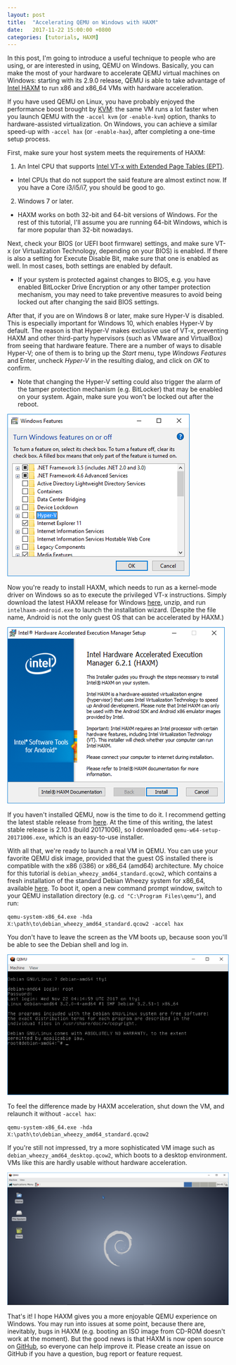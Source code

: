 ```yaml
---
layout: post
title:  "Accelerating QEMU on Windows with HAXM"
date:   2017-11-22 15:00:00 +0800
categories: [tutorials, HAXM]
---
```

In this post, I'm going to introduce a useful technique to people who are using,
or are interested in using, QEMU on Windows. Basically, you can make the most of
your hardware to accelerate QEMU virtual machines on Windows: starting with its
2.9.0 release, QEMU is able to take advantage of
[Intel HAXM][haxm-github] to run x86 and x86\_64 VMs with hardware acceleration.

If you have used QEMU on Linux, you have probably enjoyed the performance boost
brought by [KVM][qemu-accel-kvm]: the same VM runs a lot faster when you launch
QEMU with the `-accel kvm` (or `-enable-kvm`) option, thanks to
hardware-assisted virtualization. On Windows, you can achieve a similar speed-up
with `-accel hax` (or `-enable-hax`), after completing a one-time setup process.

First, make sure your host system meets the requirements of HAXM:
1. An Intel CPU that supports
[Intel VT-x with Extended Page Tables (EPT)][intel-vtx-ept-cpu-list].
  * Intel CPUs that do not support the said feature are almost extinct now. If
you have a Core i3/i5/i7, you should be good to go.
2. Windows 7 or later.
  * HAXM works on both 32-bit and 64-bit versions of Windows. For the rest of
this tutorial, I'll assume you are running 64-bit Windows, which is far more
popular than 32-bit nowadays.

Next, check your BIOS (or UEFI boot firmware) settings, and make sure VT-x
(or Virtualization Technology, depending on your BIOS) is enabled. If there is
also a setting for Execute Disable Bit, make sure that one is enabled as well.
In most cases, both settings are enabled by default.
  * If your system is protected against changes to BIOS, e.g. you have enabled
BitLocker Drive Encryption or any other tamper protection mechanism, you may
need to take preventive measures to avoid being locked out after changing the
said BIOS settings.

After that, if you are on Windows 8 or later, make sure Hyper-V is disabled.
This is especially important for Windows 10, which enables Hyper-V by default.
The reason is that Hyper-V makes exclusive use of VT-x, preventing HAXM and
other third-party hypervisors (such as VMware and VirtualBox) from seeing that
hardware feature. There are a number of ways to disable Hyper-V; one of them is
to bring up the *Start* menu, type *Windows Features* and Enter, uncheck
*Hyper-V* in the resulting dialog, and click on *OK* to confirm.
  * Note that changing the Hyper-V setting could also trigger the alarm of the
tamper protection mechanism (e.g. BitLocker) that may be enabled on your system.
Again, make sure you won't be locked out after the reboot.

![Disabling Hyper-V in Windows Features](/screenshots/windows-features-hyperv.png)

Now you're ready to install HAXM, which needs to run as a kernel-mode driver on
Windows so as to execute the privileged VT-x instructions. Simply download the
latest HAXM release for Windows [here][haxm-download], unzip, and run
`intelhaxm-android.exe` to launch the installation wizard. (Despite the file
name, Android is not the only guest OS that can be accelerated by HAXM.)

![Installing HAXM on Windows](/screenshots/haxm-installer-windows.png)

If you haven't installed QEMU, now is the time to do it. I recommend getting the
latest stable release from [here][qemu-download-w64]. At the time of this
writing, the latest stable release is 2.10.1 (build 20171006), so I downloaded
`qemu-w64-setup-20171006.exe`, which is an easy-to-use installer.

With all that, we're ready to launch a real VM in QEMU. You can use your
favorite QEMU disk image, provided that the guest OS installed there is
compatible with the x86 (i386) or x86\_64 (amd64) architecture. My choice for
this tutorial is `debian_wheezy_amd64_standard.qcow2`, which contains a fresh
installation of the standard Debian Wheezy system for x86\_64, available
[here][debian-qcow2-amd64]. To boot it, open a new command prompt window, switch
to your QEMU installation directory (e.g. `cd "C:\Program Files\qemu"`), and
run:

```
qemu-system-x86_64.exe -hda X:\path\to\debian_wheezy_amd64_standard.qcow2 -accel hax
```

You don't have to leave the screen as the VM boots up, because soon you'll be
able to see the Debian shell and log in.

![Debian Wheezy (Standard) booted up in QEMU+HAXM](/screenshots/qemu-debian-wheezy-shell-with-haxm.png)

To feel the difference made by HAXM acceleration, shut down the VM, and relaunch
it without `-accel hax`:

```
qemu-system-x86_64.exe -hda X:\path\to\debian_wheezy_amd64_standard.qcow2
```

If you're still not impressed, try a more sophisticated VM image such as
`debian_wheezy_amd64_desktop.qcow2`, which boots to a desktop environment. VMs
like this are hardly usable without hardware acceleration.

![Debian Wheezy (Desktop) booted up in QEMU+HAXM](/screenshots/qemu-debian-wheezy-gui-with-haxm.png)

That's it! I hope HAXM gives you a more enjoyable QEMU experience on Windows.
You may run into issues at some point, because there are, inevitably, bugs in
HAXM (e.g. booting an ISO image from CD-ROM doesn't work at the moment). But the
good news is that HAXM is now open source on [GitHub][haxm-github], so everyone
can help improve it. Please create an issue on GitHub if you have a question,
bug report or feature request.

[haxm-github]: https://github.com/intel/haxm
[qemu-accel-kvm]: https://wiki.qemu.org/Features/KVM
[intel-vtx-ept-cpu-list]: https://ark.intel.com/Search/FeatureFilter?productType=processors&ExtendedPageTables=true
[haxm-download]: https://software.intel.com/en-us/articles/intel-hardware-accelerated-execution-manager-intel-haxm
[qemu-download-w64]: https://qemu.weilnetz.de/w64/
[debian-qcow2-amd64]: https://people.debian.org/~aurel32/qemu/amd64/
